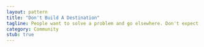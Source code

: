 ```yaml
---
layout: pattern
title: "Don't Build A Destination"
tagline: People want to solve a problem and go elsewhere. Don't expect people to to live in your site.
category: Community
stub: true
---
```

